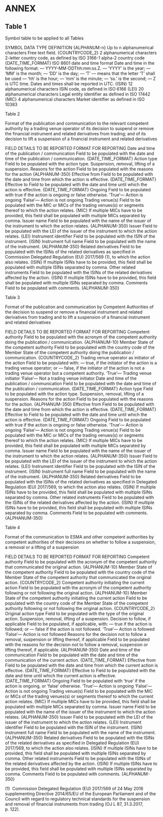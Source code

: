 # ANNEX

## Table 1

Symbol table to be applied to all Tables

SYMBOL DATA TYPE DEFINITION {ALPHANUM-n} Up to n alphanumerical characters Free text field. {COUNTRYCODE_2} 2 alphanumerical characters 2-letter country code, as defined by ISO 3166-1 alpha-2 country code {DATE_TIME_FORMAT} ISO 8601 date and time format Date and time in the following format: — YYYY-MM-DDThh:mm:ss.Z. — ‘YYYY’ is the year; — ‘MM’ is the month; — ‘DD’ is the day; — ‘T’ — means that the letter ‘T’ shall be used — ‘hh’ is the hour; — ‘mm’ is the minute; — ‘ss.’ is the second; — Z is UTC time. Dates and times shall be reported in UTC. {ISIN} 12 alphanumerical characters ISIN code, as defined in ISO 6166 {LEI} 20 alphanumerical characters Legal entity identifier as defined in ISO 17442 {MIC} 4 alphanumerical characters Market identifier as defined in ISO 10383



Table 2

Format of the publication and communication to the relevant competent authority by a trading venue operator of its decision to suspend or remove the financial instrument and related derivatives from trading; and of its decision to lift a suspension of a financial instrument and related derivatives

FIELD DETAILS TO BE REPORTED FORMAT FOR REPORTING Date and time of the publication / communication Field to be populated with the date and time of the publication / communication. {DATE_TIME_FORMAT} Action type Field to be populated with the action type. Suspension, removal, lifting of a suspension. Reasons for the action Field to be populated with the reasons for the action {ALPHANUM-350} Effective from Field to be populated with the date and time from which the action is effective. {DATE_TIME_FORMAT} Effective to Field to be populated with the date and time until which the action is effective. {DATE_TIME_FORMAT} Ongoing Field to be populated with true if the action is ongoing or false otherwise. ‘True’— Action is ongoing ‘False’— Action is not ongoing Trading venue(s) Field to be populated with the MIC or MICs of the trading venues(s) or segments thereof to which the action relates. {MIC} If multiple MICs have to be provided, this field shall be populated with multiple MICs separated by comma. Issuer name Field to be populated with the name of the issuer of the instrument to which the action relates. {ALPHANUM-350} Issuer Field to be populated with the LEI of the issuer of the instrument to which the action relates. {LEI} Instrument identifier Field to be populated with the ISIN of the instrument. {ISIN} Instrument full name Field to be populated with the name of the instrument. {ALPHANUM-350} Related derivatives Field to be populated with the ISINs of the related derivatives as specified in Commission Delegated Regulation (EU) 2017/569 (1), to which the action also relates. {ISIN} If multiple ISINs have to be provided, this field shall be populated with multiple ISINs separated by comma. Other related instruments Field to be populated with the ISINs of the related derivatives affected by the action. {ISIN} If multiple ISINs have to be provided, this field shall be populated with multiple ISINs separated by comma. Comments Field to be populated with comments. {ALPHANUM-350}



Table 3

Format of the publication and communication by Competent Authorities of the decision to suspend or remove a financial instrument and related derivatives from trading and to lift a suspension of a financial instrument and related derivatives

FIELD DETAILS TO BE REPORTED FORMAT FOR REPORTING Competent authority Field to be populated with the acronym of the competent authority doing the publication / communication. {ALPHANUM-10} Member State of the competent authority Field to be populated with the country code of the Member State of the competent authority doing the publication / communication. {COUNTRYCODE_2} Trading venue operator as initiator of the action Field to be populated with: — true, if the initiator of the action is a trading venue operator; or — false, if the initiator of the action is not a trading venue operator but a competent authority. ‘True’— Trading venue initiator ‘False’— Not a trading venue initiator Date and time of the publication / communication Field to be populated with the date and time of the publication / communication. {DATE_TIME_FORMAT} Action type Field to be populated with the action type. Suspension, removal, lifting of a suspension. Reasons for the action Field to be populated with the reasons for the action. {ALPHANUM-350} Effective from Field to be populated with the date and time from which the action is effective. {DATE_TIME_FORMAT} Effective to Field to be populated with the date and time until which the action is effective. {DATE_TIME_FORMAT} Ongoing Field to be populated with true if the action is ongoing or false otherwise. ‘True’— Action is ongoing ‘False’— Action is not ongoing Trading venue(s) Field to be populated with the MIC or MICs of the trading venues(s) or segments thereof to which the action relates. {MIC} If multiple MICs have to be provided, this field shall be populated with multiple MICs separated by comma. Issuer name Field to be populated with the name of the issuer of the instrument to which the action relates. {ALPHANUM-350} Issuer Field to be populated with the LEI of the issuer of the instrument to which the action relates. {LEI} Instrument identifier Field to be populated with the ISIN of the instrument. {ISIN} Instrument full name Field to be populated with the name of the instrument. {ALPHANUM-350} Related derivatives Field to be populated with the ISINs of the related derivatives as specified in Delegated Regulation (EU) 2017/569, to which the action also relates. {ISIN} If multiple ISINs have to be provided, this field shall be populated with multiple ISINs separated by comma. Other related instruments Field to be populated with the ISINs of the related derivatives affected by the action. {ISIN} If multiple ISINs have to be provided, this field shall be populated with multiple ISINs separated by comma. Comments Field to be populated with comments. {ALPHANUM-350}



Table 4

Format of the communication to ESMA and other competent authorities by competent authorities of their decisions on whether to follow a suspension, a removal or a lifting of a suspension

FIELD DETAILS TO BE REPORTED FORMAT FOR REPORTING Competent authority Field to be populated with the acronym of the competent authority that communicated the original action. {ALPHANUM-10} Member State of the competent authority Field to be populated with the country code of the Member State of the competent authority that communicated the original action. {COUNTRYCODE_2} Competent authority initiating the current action Field to be populated with the acronym of the competent authority following or not following the original action. {ALPHANUM-10} Member State of the competent authority initiating the current action Field to be populated with the country code of the Member State of the competent authority following or not following the original action. {COUNTRYCODE_2} Original action type Field to be populated with the type of the original action. Suspension, removal, lifting of a suspension. Decision to follow, if applicable Field to be populated, if applicable, with: — true if the action is followed; or — false if the action is not followed. ‘True’— Action is followed ‘False’— Action is not followed Reasons for the decision not to follow a removal, suspension or lifting thereof, if applicable Field to be populated with the reasons for the decision not to follow a removal, suspension or lifting thereof, if applicable. {ALPHANUM-350} Date and time of the communication Field to be populated with the date and time of the communication of the current action. {DATE_TIME_FORMAT} Effective from Field to be populated with the date and time from which the current action is effective. {DATE_TIME_FORMAT} Effective to Field to be populated with the date and time until which the current action is effective. {DATE_TIME_FORMAT} Ongoing Field to be populated with ‘true’ if the action is ongoing, or ‘false’ otherwise. ‘True’— Action is ongoing ‘False’— Action is not ongoing Trading venue(s) Field to be populated with the MIC or MICs of the trading venues(s) or segments thereof to which the current action relates. {MIC} If multiple MICs have to be provided, this field shall be populated with multiple MICs separated by comma. Issuer name Field to be populated with the name of the issuer of the instrument to which the action relates. {ALPHANUM-350} Issuer Field to be populated with the LEI of the issuer of the instrument to which the action relates. {LEI} Instrument identifier Field to be populated with the ISIN of the instrument. {ISIN} Instrument full name Field to be populated with the name of the instrument. {ALPHANUM-350} Related derivatives Field to be populated with the ISINs of the related derivatives as specified in Delegated Regulation (EU) 2017/569, to which the action also relates. {ISIN} If multiple ISINs have to be provided, this field shall be populated with multiple ISINs separated by comma. Other related instruments Field to be populated with the ISINs of the related derivatives affected by the action. {ISIN} If multiple ISINs have to be provided, this field shall be populated with multiple ISINs separated by comma. Comments Field to be populated with comments. {ALPHANUM-350}



(1)  Commission Delegated Regulation (EU) 2017/569 of 24 May 2016 supplementing Directive 2014/65/EU of the European Parliament and of the Council with regard to regulatory technical standards for the suspension and removal of financial instruments from trading (OJ L 87, 31.3.2017, p. 122).

